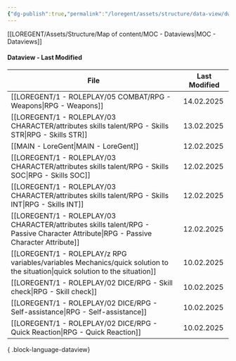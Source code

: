 ```yaml
---
{"dg-publish":true,"permalink":"/loregent/assets/structure/data-view/dw-last-modified/"}
---
```



[[LOREGENT/Assets/Structure/Map of content/MOC - Dataviews\|MOC - Dataviews]]

#### Dataview - Last Modified

| File                                                                                                                                    | Last Modified |
| --------------------------------------------------------------------------------------------------------------------------------------- | ------------- |
| [[LOREGENT/1 - ROLEPLAY/05 COMBAT/RPG - Weapons\|RPG - Weapons]]                                                                     | 14.02.2025    |
| [[LOREGENT/1 - ROLEPLAY/03 CHARACTER/attributes skills talent/RPG - Skills STR\|RPG - Skills STR]]                                   | 13.02.2025    |
| [[MAIN - LoreGent\|MAIN - LoreGent]]                                                                                                 | 12.02.2025    |
| [[LOREGENT/1 - ROLEPLAY/03 CHARACTER/attributes skills talent/RPG - Skills SOC\|RPG - Skills SOC]]                                   | 12.02.2025    |
| [[LOREGENT/1 - ROLEPLAY/03 CHARACTER/attributes skills talent/RPG - Skills INT\|RPG - Skills INT]]                                   | 12.02.2025    |
| [[LOREGENT/1 - ROLEPLAY/03 CHARACTER/attributes skills talent/RPG - Passive Character Attribute\|RPG - Passive Character Attribute]] | 12.02.2025    |
| [[LOREGENT/1 - ROLEPLAY/z RPG variables/variables Mechanics/quick solution to the situation\|quick solution to the situation]]       | 10.02.2025    |
| [[LOREGENT/1 - ROLEPLAY/02 DICE/RPG - Skill check\|RPG - Skill check]]                                                               | 10.02.2025    |
| [[LOREGENT/1 - ROLEPLAY/02 DICE/RPG - Self-assistance\|RPG - Self-assistance]]                                                       | 10.02.2025    |
| [[LOREGENT/1 - ROLEPLAY/02 DICE/RPG - Quick Reaction\|RPG - Quick Reaction]]                                                         | 10.02.2025    |

{ .block-language-dataview}